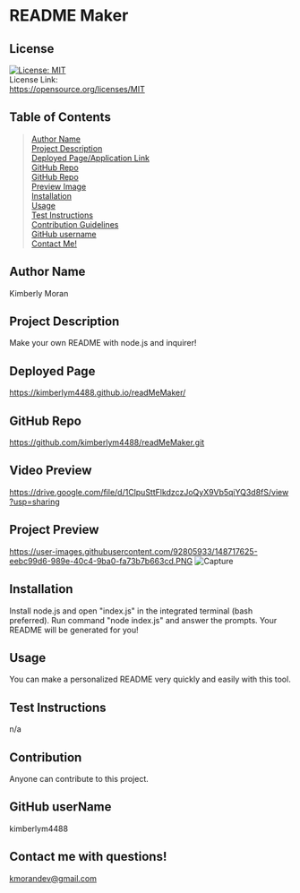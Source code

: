 
# README Maker

## License
[![License: MIT](https://img.shields.io/badge/License-MIT-yellow.svg)](https://opensource.org/licenses/MIT)<br> License Link:<br>  https://opensource.org/licenses/MIT

## Table of Contents
>[Author Name](#author-name) <br>
>[Project Description](#project-description)<br>
>[Deployed Page/Application Link](#deployed-page) <br>
>[GitHub Repo](#github-repo) <br>
>[GitHub Repo](#video-preview) <br>
>[Preview Image](#preview)<br>
>[Installation](#installation)<br>
>[Usage](#usage)<br>
>[Test Instructions](#test-instructions)<br>
>[Contribution Guidelines](#contribution)<br>
>[GitHub username](#github-username)<br>
>[Contact Me!](#contact-me-with-questions!)

## Author Name
Kimberly Moran

## Project Description
Make your own README with node.js and inquirer!

## Deployed Page
https://kimberlym4488.github.io/readMeMaker/

## GitHub Repo
https://github.com/kimberlym4488/readMeMaker.git

## Video Preview
https://drive.google.com/file/d/1ClpuSttFlkdzczJoQyX9Vb5qiYQ3d8fS/view?usp=sharing

## Project Preview
https://user-images.githubusercontent.com/92805933/148717625-eebc99d6-989e-40c4-9ba0-fa73b7b663cd.PNG
![Capture](https://user-images.githubusercontent.com/92805933/148717625-eebc99d6-989e-40c4-9ba0-fa73b7b663cd.PNG)

## Installation
Install node.js and open "index.js" in the integrated terminal (bash preferred). Run command "node index.js" and answer the prompts. Your README will be generated for you!

## Usage
You can make a personalized README very quickly and easily with this tool.

## Test Instructions
n/a

## Contribution
Anyone can contribute to this project.

## GitHub userName
kimberlym4488

## Contact me with questions!
kmorandev@gmail.com

